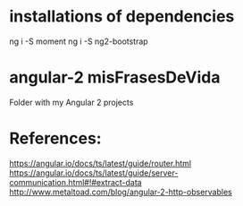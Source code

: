 
# installations of dependencies
ng i -S moment
ng i -S ng2-bootstrap

# angular-2 misFrasesDeVida
Folder with my Angular 2 projects


# References:
https://angular.io/docs/ts/latest/guide/router.html
https://angular.io/docs/ts/latest/guide/server-communication.html#!#extract-data
http://www.metaltoad.com/blog/angular-2-http-observables